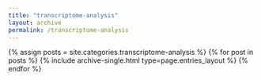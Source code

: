 ```yaml
---
title: "transcriptome-analysis"
layout: archive
permalink: /transcriptome-analysis
---
```



{% assign posts = site.categories.transcriptome-analysis %}
{% for post in posts %} {% include archive-single.html type=page.entries_layout %} {% endfor %}
